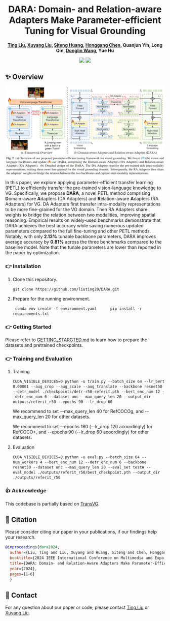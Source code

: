 <div align=center>
  
# DARA: Domain- and Relation-aware Adapters Make Parameter-efficient Tuning for Visual Grounding

**[Ting Liu](https://github.com/liuting20), [Xuyang Liu](https://xuyang-liu16.github.io/), [Siteng Huang](https://kyonhuang.top/), [Honggang Chen](https://sites.google.com/view/honggangchen/), Quanjun Yin, Long Qin, [Donglin Wang](https://milab.westlake.edu.cn/), Yue Hu**

<p>
<a href='https://arxiv.org/pdf/2405.06217'><img src='https://img.shields.io/badge/Paper-arXiv-red'></a>
<a href='https://ieeexplore.ieee.org/document/10688132'><img src='https://img.shields.io/badge/Paper-ICME-blue'></a>
</p>

</div>

## :sparkles: Overview
<p align="center"> <img src="overview.png" width="1000" align="center"> </p>

In this paper, we explore applying parameter-efficient transfer learning (PETL) to efficiently transfer the pre-trained vision-language knowledge to VG. Specifically, we propose **DARA**, a novel PETL method comprising **D**omain-aware **A**dapters (DA Adapters) and **R**elation-aware **A**dapters (RA Adapters) for VG. DA Adapters first transfer intra-modality representations to be more fine-grained for the VG domain. Then RA Adapters share weights to bridge the relation between two modalities, improving spatial reasoning. Empirical results on widely-used benchmarks demonstrate that DARA achieves the best accuracy while saving numerous updated parameters compared to the full fine-tuning and other PETL methods. Notably, with only **2.13%** tunable backbone parameters, DARA improves average accuracy by **0.81%** across the three benchmarks compared to the baseline model. Note that the tunale parameters are lower than reported in the paper by optimization.


### :point_right: Installation
1.  Clone this repository.
    ```
    git clone https://github.com/liuting20/DARA.git
    ```

2.  Prepare for the running environment. 

    ```
     conda env create -f environment.yaml      pip install -r requirements.txt
    ```

### :point_right: Getting Started

Please refer to [GETTING_STARGTED.md](GETTING_STARTED.md) to learn how to prepare the datasets and pretrained checkpoints.


### :point_right: Training and Evaluation

1.  Training
    ```
    CUDA_VISIBLE_DEVICES=0 python -u train.py --batch_size 64 --lr_bert 0.00001 --aug_crop --aug_scale --aug_translate --backbone resnet50 --detr_model ./checkpoints/detr-r50-referit.pth --bert_enc_num 12 --detr_enc_num 6 --dataset unc --max_query_len 20 --output_dir outputs/referit_r50 --epochs 90 --lr_drop 60
    ```

    We recommend to set --max_query_len 40 for RefCOCOg, and --max_query_len 20 for other datasets. 
    
    We recommend to set --epochs 180 (--lr_drop 120 acoordingly) for RefCOCO+, and --epochs 90 (--lr_drop 60 acoordingly) for other datasets. 

2.  Evaluation
    ```
    CUDA_VISIBLE_DEVICES=0 python -u eval.py --batch_size 64 --num_workers 4 --bert_enc_num 12 --detr_enc_num 6 --backbone resnet50 --dataset unc --max_query_len 20 --eval_set testA --eval_model ./outputs/referit_r50/best_checkpoint.pth --output_dir ./outputs/referit_r50
    ```

### :thumbsup: Acknowledge
This codebase is partially based on [TransVG](https://github.com/djiajunustc/TransVG).


## :pushpin: Citation
Please consider citing our paper in your publications, if our findings help your research.
```bibtex
@inproceedings{dara2024,
  author={Liu, Ting and Liu, Xuyang and Huang, Siteng and Chen, Honggang and Yin, Quanjun and Qin, Long and Wang, Donglin and Hu, Yue},
  booktitle={2024 IEEE International Conference on Multimedia and Expo (ICME)}, 
  title={DARA: Domain- and Relation-Aware Adapters Make Parameter-Efficient Tuning for Visual Grounding}, 
  year={2024},
  pages={1-6}                        
  }
```

## :e-mail: Contact
For any question about our paper or code, please contact [Ting Liu](mailto:liuting20@nudt.edu.cn) or [Xuyang Liu](mailto:liuxuyang@stu.scu.edu.cn).
